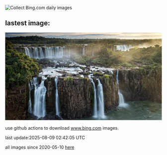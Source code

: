 ![Collect Bing.com daily images](https://github.com/counter2015/bing-daily-images/workflows/Collect%20Bing.com%20daily%20images/badge.svg)
## lastest image:
![](images/img.jpg)

use github actions to download www.bing.com images.

last update:2025-08-09 02:42:05 UTC

all images since 2020-05-10 [here](https://github.com/counter2015/bing-daily-images/tree/master/images) 
